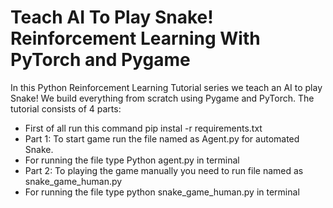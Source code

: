 # Teach AI To Play Snake! Reinforcement Learning With PyTorch and Pygame

In this Python Reinforcement Learning Tutorial series we teach an AI to play Snake! We build everything from scratch using Pygame and PyTorch. The tutorial consists of 4 parts:




- First of all run this command pip instal -r requirements.txt
- Part 1: To start game run the file named as Agent.py for automated Snake.
- For running the file type Python agent.py in terminal
- Part 2: To playing the game manually you need to run file named as snake_game_human.py
- For running the file type python snake_game_human.py in terminal  

<!-- - Part 3: Implement the agent that controls the game.
- Part 4: Implement the neural network to predict the moves and train it. -->
